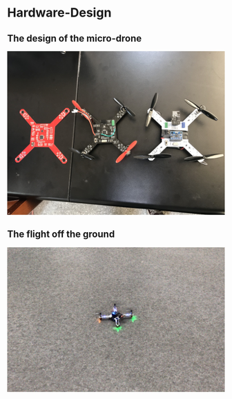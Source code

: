 # Hardware-Design

## The design of the micro-drone
![design](/photo/design.jpg)

## The flight off the ground
![move](/photo/move.png)